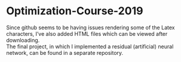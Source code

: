 # Optimization-Course-2019

Since github seems to be having issues rendering some of the Latex characters, I’ve also added HTML files which can be viewed after downloading.<br>
The final project, in which I implemented a residual (artificial) neural network, can be found in a separate repository. 
